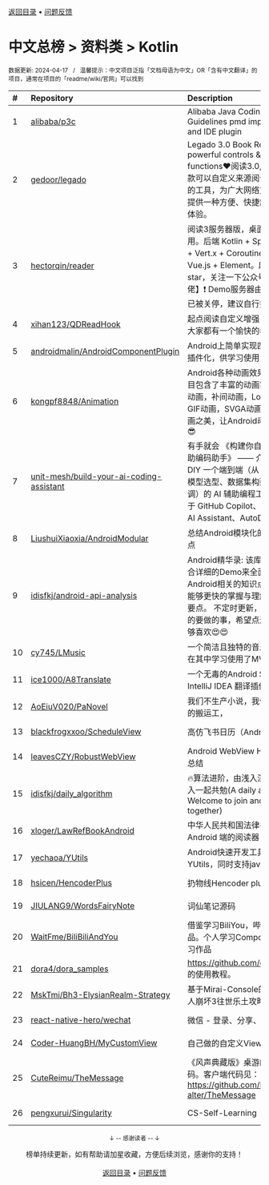 <a href="https://github.com/GrowingGit/GitHub-Chinese-Top-Charts#github中文排行榜">返回目录</a> • <a href="/content/docs/feedback.md">问题反馈</a>

# 中文总榜 > 资料类 > Kotlin
<sub>数据更新: 2024-04-17&nbsp;&nbsp;&nbsp;/&nbsp;&nbsp;&nbsp;温馨提示：中文项目泛指「文档母语为中文」OR「含有中文翻译」的项目，通常在项目的「readme/wiki/官网」可以找到</sub>

|#|Repository|Description|Stars|Updated|
|:-|:-|:-|:-|:-|
|1|[alibaba/p3c](https://github.com/alibaba/p3c)|Alibaba Java Coding Guidelines pmd implements and IDE plugin|30076|2024-01-09|
|2|[gedoor/legado](https://github.com/gedoor/legado)|Legado 3.0 Book Reader with powerful controls & full functions❤️阅读3.0, 阅读是一款可以自定义来源阅读网络内容的工具，为广大网络文学爱好者提供一种方便、快捷舒适的试读体验。|23525|2024-04-16|
|3|[hectorqin/reader](https://github.com/hectorqin/reader)|阅读3服务器版，桌面端，iOS可用。后端 Kotlin + Spring Boot + Vert.x + Coroutine ；前端 Vue.js + Element。麻烦点点star，关注一下公众号【假装大佬】❗️  Demo服务器由于未备案已被关停，建议自行搭建|6847|2024-03-21|
|4|[xihan123/QDReadHook](https://github.com/xihan123/QDReadHook)|起点阅读自定义增强 Xp 模块,愿大家都有一个愉快的看书体验|555|2024-04-16|
|5|[androidmalin/AndroidComponentPlugin](https://github.com/androidmalin/AndroidComponentPlugin)|Android上简单实现四大组件的插件化，供学习使用|449|2023-12-11|
|6|[kongpf8848/Animation](https://github.com/kongpf8848/Animation)|Android各种动画效果合集，项目包含了丰富的动画实例(逐帧动画，补间动画，Lottie动画，GIF动画，SVGA动画)，体验动画之美，让Android动起来😊😄😎|448|2024-01-21|
|7|[unit-mesh/build-your-ai-coding-assistant](https://github.com/unit-mesh/build-your-ai-coding-assistant)|有手就会 《构建你自己的 AI 辅助编码助手》 —— 介绍如何 DIY 一个端到端（从 IDE  插件、模型选型、数据集构建到模型微调）的 AI 辅助编程工具，类似于 GitHub Copilot、JetBrains AI Assistant、AutoDev 等。|421|2024-03-04|
|8|[LiushuiXiaoxia/AndroidModular](https://github.com/LiushuiXiaoxia/AndroidModular)|总结Android模块化的一些技术点|359|2024-02-06|
|9|[idisfkj/android-api-analysis](https://github.com/idisfkj/android-api-analysis)|Android精华录: 该库的目的是结合详细的Demo来全面解析Android相关的知识点, 帮助读者能够更快的掌握与理解所阐述的要点。  不定时更新，与预期接下的要做的事，希望点进来的你能够喜欢😍😍|299|2024-03-21|
|10|[cy745/LMusic](https://github.com/cy745/LMusic)|一个简洁且独特的音乐播放器，在其中学习使用了MVVM架构|175|2024-03-29|
|11|[ice1000/A8Translate](https://github.com/ice1000/A8Translate)|一个无毒的Android Studio / IntelliJ IDEA 翻译插件|159|2023-12-02|
|12|[AoEiuV020/PaNovel](https://github.com/AoEiuV020/PaNovel)|我们不生产小说，我们只做网站的搬运工，|138|2023-12-05|
|13|[blackfrogxxoo/ScheduleView](https://github.com/blackfrogxxoo/ScheduleView)|高仿飞书日历（Android）|117|2023-10-30|
|14|[leavesCZY/RobustWebView](https://github.com/leavesCZY/RobustWebView)|Android WebView H5 秒开方案总结|99|2023-12-31|
|15|[idisfkj/daily_algorithm](https://github.com/idisfkj/daily_algorithm)|🔥算法进阶，由浅入深，欢迎加入一起共勉(A daily algorithm，Welcome to join and share together)|84|2024-04-16|
|16|[xloger/LawRefBookAndroid](https://github.com/xloger/LawRefBookAndroid)|中华人民共和国法律手册 - 一个 Android 端的阅读器|78|2024-02-13|
|17|[yechaoa/YUtils](https://github.com/yechaoa/YUtils)|Android快速开发工具集合——YUtils，同时支持java和kotlin|76|2024-04-06|
|18|[hsicen/HencoderPlus](https://github.com/hsicen/HencoderPlus)|扔物线Hencoder plus系列课程 |70|2024-03-29|
|19|[JIULANG9/WordsFairyNote](https://github.com/JIULANG9/WordsFairyNote)|词仙笔记源码|69|2023-12-30|
|20|[WaitFme/BiliBiliAndYou](https://github.com/WaitFme/BiliBiliAndYou)|借鉴学习BiliYou，哔哩等优秀作品。个人学习Compose UI的练习作品|18|2024-03-14|
|21|[dora4/dora_samples](https://github.com/dora4/dora_samples)|https://github.com/dora4/dora 的使用教程。|17|2024-03-10|
|22|[MskTmi/Bh3-ElysianRealm-Strategy](https://github.com/MskTmi/Bh3-ElysianRealm-Strategy)|基于Mirai-Console的QQ机器人崩坏3往世乐土攻略插件|16|2024-04-07|
|23|[react-native-hero/wechat](https://github.com/react-native-hero/wechat)|微信 - 登录、分享、支付|14|2023-10-30|
|24|[Coder-HuangBH/MyCustomView](https://github.com/Coder-HuangBH/MyCustomView)|自己做的自定义View集合|13|2023-11-05|
|25|[CuteReimu/TheMessage](https://github.com/CuteReimu/TheMessage)|《风声典藏版》桌游的服务端代码。客户端代码见：https://github.com/Death-alter/TheMessage|13|2024-04-16|
|26|[pengxurui/Singularity](https://github.com/pengxurui/Singularity)|CS-Self-Learning|13|2023-12-01|

<div align="center">
    <p><sub>↓ -- 感谢读者 -- ↓</sub></p>
    榜单持续更新，如有帮助请加星收藏，方便后续浏览，感谢你的支持！
</div>

<br/>

<div align="center"><a href="https://github.com/GrowingGit/GitHub-Chinese-Top-Charts#github中文排行榜">返回目录</a> • <a href="/content/docs/feedback.md">问题反馈</a></div>
